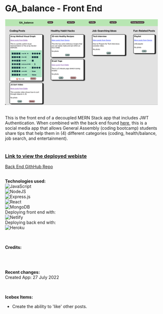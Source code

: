 # GA_balance - Front End

<img src="./public/GA_balance.png">
</br></br>


This is the front end of a decoupled MERN Stack app that includes JWT Authentication. When combined with the back end found [here](https://github.com/eagonzalez1/ga-balance-back-end), this is a social media app that allows General Assembly (coding bootcamp) students share tips that help them in (4) different categories (coding, health/balance, job search, and entertainment).
</br></br>

### [Link to view the deployed webiste](https://git.heroku.com/ga-balance.git)

[Back End GithHub Repo](https://github.com/eagonzalez1/ga-balance-back-end)
</br></br>

__Technologies used:__
</br>
![JavaScript](https://img.shields.io/badge/javascript-%23323330.svg?style=for-the-badge&logo=javascript&logoColor=%23F7DF1E)
</br>
![NodeJS](https://img.shields.io/badge/node.js-6DA55F?style=for-the-badge&logo=node.js&logoColor=white)
</br>
![Express.js](https://img.shields.io/badge/express.js-%23404d59.svg?style=for-the-badge&logo=express&logoColor=%2361DAFB)
</br>
![React](https://img.shields.io/badge/react-%2320232a.svg?style=for-the-badge&logo=react&logoColor=%2361DAFB)
</br>
![MongoDB](https://img.shields.io/badge/MongoDB-%234ea94b.svg?style=for-the-badge&logo=mongodb&logoColor=white)
</br>
Deploying front end with:
</br>
![Netlify](https://img.shields.io/badge/netlify-%23000000.svg?style=for-the-badge&logo=netlify&logoColor=#00C7B7)
</br>
Deploying back end with:
</br>
![Heroku](https://img.shields.io/badge/heroku-%23430098.svg?style=for-the-badge&logo=heroku&logoColor=white)
</br>
</br></br>

__Credits:__</br>
</br>
</br></br>

__Recent changes:__</br>
Created App: 27 July 2022</br>
</br></br>

__Icebox Items:__
- Create the ability to 'like' other posts.